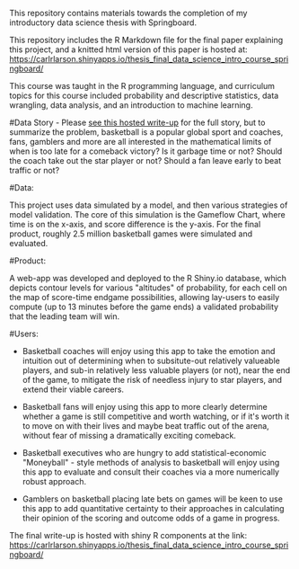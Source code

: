 This repository contains materials towards the completion of my introductory data science thesis with Springboard. 

This repository includes the R Markdown file for the final paper explaining this project, and a knitted html version of this paper is hosted at: https://carlrlarson.shinyapps.io/thesis_final_data_science_intro_course_springboard/ 

This course was taught in the R programming language, and curriculum topics for this course included probability and descriptive statistics, data wrangling, data analysis, and an introduction to machine learning. 

#Data Story - Please <a href="https://carlrlarson.shinyapps.io/thesis_final_data_science_intro_course_springboard/">see this hosted write-up</a> for the full story, but to summarize the problem, basketball is a popular global sport and coaches, fans, gamblers and more are all interested in the mathematical limits of when is too late for a comeback victory? Is it garbage time or not? Should the coach take out the star player or not? Should a fan leave early to beat traffic or not? 

#Data: 

This project uses data simulated by a model, and then various strategies of model validation. The core of this simulation is the Gameflow Chart, where time is on the x-axis, and score difference is the y-axis. For the final product, roughly 2.5 million basketball games were simulated and evaluated.

#Product: 

A web-app was developed and deployed to the R Shiny.io database, which depicts contour levels for various "altitudes" of probability, for each cell on the map of score-time endgame possibilities, allowing lay-users to easily compute (up to 13 minutes before the game ends) a validated probability that the leading team will win. 

#Users: 

- Basketball coaches will enjoy using this app to take the emotion and intuition out of determining when to subsitute-out relatively valueable players, and sub-in relatively less valuable players (or not), near the end of the game, to mitigate the risk of needless injury to star players, and extend their viable careers. 

- Basketball fans will enjoy using this app to more clearly determine whether a game is still competitive and worth watching, or if it's worth it to move on with their lives and maybe beat traffic out of the arena, without fear of missing a dramatically exciting comeback. 

- Basketball executives who are hungry to add statistical-economic "Moneyball" - style methods of analysis to basketball will enjoy using this app to evaluate and consult their coaches via a more numerically robust approach. 

- Gamblers on basketball placing late bets on games will be keen to use this app to add quantitative certainty to their approaches in calculating their opinion of the scoring and outcome odds of a game in progress. 

The final write-up is hosted with shiny R components at the link: https://carlrlarson.shinyapps.io/thesis_final_data_science_intro_course_springboard/
